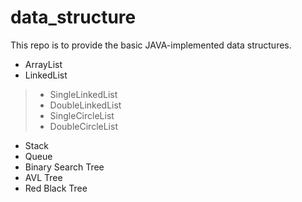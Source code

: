 # data_structure
This repo is to provide the basic JAVA-implemented data structures.
* ArrayList
* LinkedList
> * SingleLinkedList
> * DoubleLinkedList
> * SingleCircleList
> * DoubleCircleList
* Stack
* Queue
* Binary Search Tree
* AVL Tree
* Red Black Tree